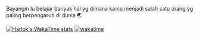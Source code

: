 Bayangin lu belajar banyak hal yg dimana kamu menjadi salah satu orang yg paling berpengaruh di dunia 🌏

[![Harlok's WakaTime stats](https://github-readme-stats.vercel.app/api/wakatime?username=pepeng28)](https://wakatime.com/@f011cb10-c805-44a8-b0e1-2c53997e3e07)
[![wakatime](https://wakatime.com/badge/user/f011cb10-c805-44a8-b0e1-2c53997e3e07.svg)](https://wakatime.com/@f011cb10-c805-44a8-b0e1-2c53997e3e07)
